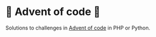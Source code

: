 # 🎄 Advent of code 🎅

Solutions to challenges in [Advent of code](https://adventofcode.com/) in PHP or Python.
